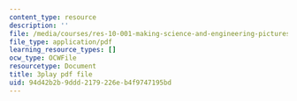 ```yaml
---
content_type: resource
description: ''
file: /media/courses/res-10-001-making-science-and-engineering-pictures-a-practical-guide-to-presenting-your-work-spring-2016/94d42b2b9ddd2179226eb4f9747195bd_plCuZVzK6kk.pdf
file_type: application/pdf
learning_resource_types: []
ocw_type: OCWFile
resourcetype: Document
title: 3play pdf file
uid: 94d42b2b-9ddd-2179-226e-b4f9747195bd
---
```

